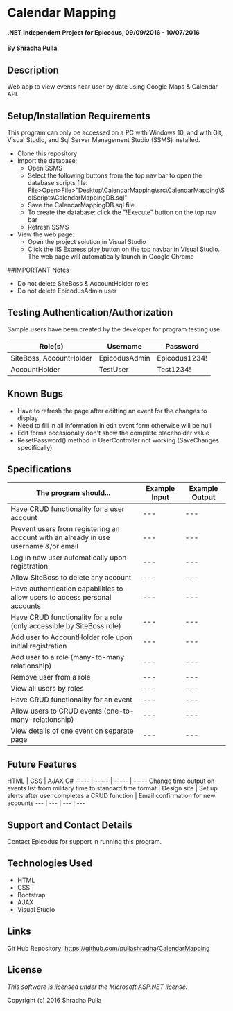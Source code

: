 ﻿# Calendar Mapping

#### .NET Independent Project for Epicodus, 09/09/2016 - 10/07/2016

#### By Shradha Pulla

## Description

Web app to view events near user by date using Google Maps & Calendar API.

## Setup/Installation Requirements

This program can only be accessed on a PC with Windows 10, and with Git, Visual Studio, and Sql Server Management Studio (SSMS) installed.

* Clone this repository
* Import the database:
  * Open SSMS
  * Select the following buttons from the top nav bar to open the database scripts file: File>Open>File>"Desktop\CalendarMapping\src\CalendarMapping\SqlScripts\CalendarMappingDB.sql"
  * Save the CalendarMappingDB.sql file
  * To create the database: click the "!Execute" button on the top nav bar
  * Refresh SSMS
* View the web page: 
  * Open the project solution in Visual Studio
  * Click the IIS Express play button on the top navbar in Visual Studio. The web page will automatically launch in Google Chrome

##IMPORTANT Notes

* Do not delete SiteBoss & AccountHolder roles
* Do not delete EpicodusAdmin user

## Testing Authentication/Authorization

Sample users have been created by the developer for program testing use.

Role(s) | Username | Password
----- | ----- | -----
SiteBoss, AccountHolder | EpicodusAdmin | Epicodus1234!
AccountHolder | TestUser | Test1234!

## Known Bugs

* Have to refresh the page after editting an event for the changes to display
* Need to fill in all information in edit event form otherwise will be null
* Edit forms occasionally don't show the complete placeholder value
* ResetPassword() method in UserController not working (SaveChanges specifically)

## Specifications

The program should... | Example Input | Example Output
----- | ----- | -----
Have CRUD functionality for a user account | --- | ---
Prevent users from registering an account with an already in use username &/or email | --- | ---
Log in new user automatically upon registration | --- | ---
Allow SiteBoss to delete any account | --- | ---
Have authentication capabilities to allow users to access personal accounts | --- | ---
Have CRUD functionality for a role (only accessible by SiteBoss role) | --- | ---
Add user to AccountHolder role upon initial registration | --- | ---
Add user to a role (many-to-many relationship) | --- | ---
Remove user from a role | --- | ---
View all users by roles | --- | ---
Have CRUD functionality for an event | --- | ---
Allow users to CRUD events (one-to-many-relationship) | --- | ---
View details of one event on separate page | --- | ---

## Future Features

HTML | CSS | AJAX C#
----- | ----- | ----- | -----
Change time output on events list from military time to standard time format | Design site | Set up alerts after user completes a CRUD function | Email confirmation for new accounts
--- | --- | --- | --- 

## Support and Contact Details

Contact Epicodus for support in running this program.

## Technologies Used

* HTML
* CSS
* Bootstrap
* AJAX
* Visual Studio

## Links

Git Hub Repository: https://github.com/pullashradha/CalendarMapping

## License

*This software is licensed under the Microsoft ASP.NET license.*

Copyright (c) 2016 Shradha Pulla